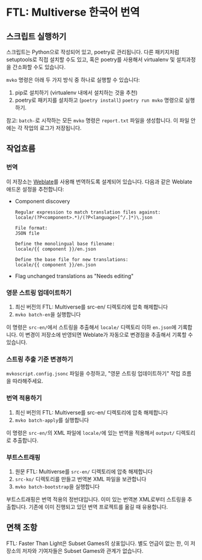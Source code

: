 # FTL: Multiverse 한국어 번역

## 스크립트 실행하기

스크립트는 Python으로 작성되어 있고, poetry로 관리됩니다. 다른 패키지처럼 setuptools로 직접 설치할 수도 있고, 혹은 poetry를 사용해서 virtualenv 및 설치과정을 간소화할 수도 있습니다.

`mvko` 명령은 아래 두 가지 방식 중 하나로 실행할 수 있습니다:

1. pip로 설치하기 (virtualenv 내에서 설치하는 것을 추천)
2. poetry로 패키지를 설치하고 (`poetry install`) `poetry run mvko` 명령으로 실행하기.

참고: `batch-`로 시작하는 모든 `mvko` 명령은 `report.txt` 파일을 생성합니다. 이 파일 안에는 각 작업의 로그가 저장됩니다.

## 작업흐름

### 번역

이 저장소는 [Weblate](https://weblate.org/)를 사용해 번역하도록 설계되어 있습니다. 다음과 같은 Weblate 애드온 설정을 추천합니다:

* Component discovery
   ```
   Regular expression to match translation files against:
   locale/(?P<component>.*)/(?P<language>[^/.]*)\.json
   
   File format:
   JSON file
   
   Define the monolingual base filename:
   locale/{{ component }}/en.json
   
   Define the base file for new translations:
   locale/{{ component }}/en.json
   ```

* Flag unchanged translations as "Needs editing"

### 영문 스트링 업데이트하기

1. 최신 버전의 FTL: Multiverse를 src-en/ 디렉토리에 압축 해제합니다
2. `mvko batch-en`을 실행합니다

이 명령은 `src-en/`에서 스트링을 추출해서 `locale/` 디렉토리 이하 `en.json`에 기록합니다. 이 변경이 저장소에 반영되면 Weblate가 자동으로 변경점을 추출해서 기록할 수 있습니다.

### 스트링 추출 기준 변경하기

`mvkoscript.config.jsonc` 파일을 수정하고, "영문 스트링 업데이트하기" 작업 흐름을 따라해주세요.

### 번역 적용하기

1. 최신 버전의 FTL: Multiverse를 src-en/ 디렉토리에 압축 해제합니다
2. `mvko batch-apply`를 실행합니다

이 명령은 `src-en/`의 XML 파일에 `locale/`에 있는 번역을 적용해서 `output/` 디렉토리로 추출합니다.

### 부트스트래핑

1. 원문 FTL: Multiverse를 `src-en/` 디렉토리에 압축 해제합니다
2. `src-ko/` 디렉토리를 만들고 번역본 XML 파일을 보관합니다
3. `mvko batch-bootstrap`을 실행합니다

부트스트래핑은 번역 적용의 정반대입니다. 이미 있는 번역본 XML로부터 스트링을 추출합니다. 기존에 이미 진행되고 있던 번역 프로젝트를 옮길 때 유용합니다.

## 면책 조항

FTL: Faster Than Light은 Subset Games의 상표입니다. 별도 언급이 없는 한, 이 저장소의 저자와 기여자들은 Subset Games와 관계가 없습니다.
